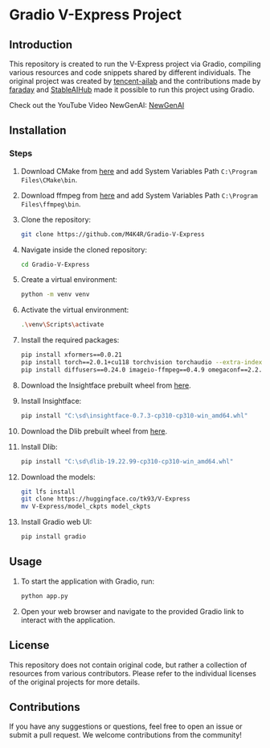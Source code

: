 # Gradio V-Express Project

## Introduction

This repository is created to run the V-Express project via Gradio, compiling various resources and code snippets shared by different individuals. The original project was created by [tencent-ailab](https://github.com/tencent-ailab/V-Express) and the contributions made by [faraday](https://github.com/faraday) and [StableAIHub](https://www.youtube.com/@StableAIHub) made it possible to run this project using Gradio.

Check out the YouTube Video NewGenAI:
[NewGenAI](https://youtu.be/OFt6a2rR8GY?si=S82ZwP1w1OJvlYJR)

## Installation

### Steps

1. Download CMake from [here](https://cmake.org/download/) and add System Variables Path `C:\Program Files\CMake\bin`.

2. Download ffmpeg from [here](https://ffmpeg.org/download.html) and add System Variables Path `C:\Program Files\ffmpeg\bin`.

3. Clone the repository:
   ```bash
   git clone https://github.com/M4K4R/Gradio-V-Express
   ```
4. Navigate inside the cloned repository:
   ```bash
   cd Gradio-V-Express
   ```
5. Create a virtual environment:
   ```bash
   python -m venv venv
   ```
6. Activate the virtual environment:
   ```bash
   .\venv\Scripts\activate
   ```
7. Install the required packages:

   ```bash
   pip install xformers==0.0.21
   pip install torch==2.0.1+cu118 torchvision torchaudio --extra-index-url https://download.pytorch.org/whl/cu118
   pip install diffusers==0.24.0 imageio-ffmpeg==0.4.9 omegaconf==2.2.3 onnxruntime-gpu==1.16.3 safetensors==0.4.2 transformers==4.30.2 einops==0.4.1 tqdm==4.66.1 av==11.0.0 accelerate
   ```

8. Download the Insightface prebuilt wheel from [here](https://github.com/Gourieff/Assets/tree/main/Insightface).

9. Install Insightface:

   ```bash
   pip install "C:\sd\insightface-0.7.3-cp310-cp310-win_amd64.whl"
   ```

10. Download the Dlib prebuilt wheel from [here](https://github.com/z-mahmud22/Dlib_Windows_Python3.x).

11. Install Dlib:

    ```bash
    pip install "C:\sd\dlib-19.22.99-cp310-cp310-win_amd64.whl"
    ```

12. Download the models:

    ```bash
    git lfs install
    git clone https://huggingface.co/tk93/V-Express
    mv V-Express/model_ckpts model_ckpts
    ```

13. Install Gradio web UI:
    ```bash
    pip install gradio
    ```

## Usage

1. To start the application with Gradio, run:

   ```bash
   python app.py
   ```

2. Open your web browser and navigate to the provided Gradio link to interact with the application.

## License

This repository does not contain original code, but rather a collection of resources from various contributors. Please refer to the individual licenses of the original projects for more details.

## Contributions

If you have any suggestions or questions, feel free to open an issue or submit a pull request. We welcome contributions from the community!
